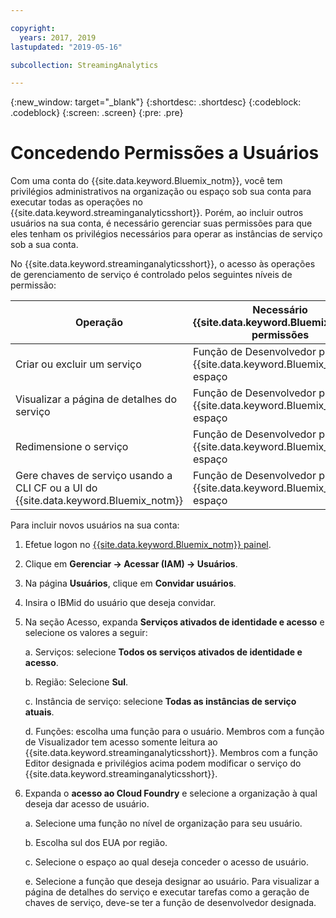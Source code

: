 ```yaml
---

copyright:
  years: 2017, 2019
lastupdated: "2019-05-16"

subcollection: StreamingAnalytics

---
```


<!-- Attribute definitions -->
{:new_window: target="_blank"}
{:shortdesc: .shortdesc}
{:codeblock: .codeblock}
{:screen: .screen}
{:pre: .pre}

# Concedendo Permissões a Usuários

Com uma conta do {{site.data.keyword.Bluemix_notm}}, você tem privilégios administrativos na organização ou espaço sob sua conta para executar todas as operações no {{site.data.keyword.streaminganalyticsshort}}. Porém, ao incluir outros usuários na sua conta, é necessário gerenciar suas permissões para que eles tenham os privilégios necessários para operar as instâncias de serviço sob a sua conta.

No {{site.data.keyword.streaminganalyticsshort}}, o acesso às operações de gerenciamento de serviço é controlado pelos
seguintes níveis de permissão:

| Operação | Necessário {{site.data.keyword.Bluemix_notm}} permissões | Permissões Necessárias do IAM |
|-----------|------------------------------|--------------------------|
| Criar ou excluir um serviço | Função de Desenvolvedor para o {{site.data.keyword.Bluemix_notm}} espaço | Nenhum |
| Visualizar a página de detalhes do serviço | Função de Desenvolvedor para o {{site.data.keyword.Bluemix_notm}} espaço | Viewer e acima |
| Redimensione o serviço   | Função de Desenvolvedor para o {{site.data.keyword.Bluemix_notm}} espaço | Editor e acima |
| Gere chaves de serviço usando a CLI CF ou a UI do {{site.data.keyword.Bluemix_notm}} | Função de Desenvolvedor para o {{site.data.keyword.Bluemix_notm}} espaço | Nenhum |

Para incluir novos usuários na sua conta:

1.	Efetue logon no [{{site.data.keyword.Bluemix_notm}} painel](https://{DomainName}).

2.	Clique em **Gerenciar -> Acessar (IAM) -> Usuários**.

3.	Na página **Usuários**, clique em **Convidar usuários**.

4.	Insira o IBMid do usuário que deseja convidar.

5.	Na seção Acesso, expanda **Serviços ativados de identidade e acesso** e selecione os valores a
seguir:

	a.	Serviços: selecione **Todos os serviços ativados de identidade e acesso**.

	b.	Região: Selecione **Sul**.

	c.	Instância de serviço: selecione **Todas as instâncias de serviço atuais**.

	d.	Funções: escolha uma função para o usuário. Membros com a função de Visualizador tem acesso somente leitura ao {{site.data.keyword.streaminganalyticsshort}}. Membros com a função Editor designada e privilégios acima podem modificar o serviço do
{{site.data.keyword.streaminganalyticsshort}}.

6.	Expanda o **acesso ao Cloud Foundry** e selecione a organização à qual deseja dar acesso de
usuário.

	a. Selecione uma função no nível de organização para seu usuário.

	b.	Escolha sul dos EUA por região.

	c.	Selecione o espaço ao qual deseja conceder o acesso de usuário.

	e.	Selecione a função que deseja designar ao usuário. Para visualizar a página de detalhes do serviço e executar tarefas como a geração de chaves de serviço, deve-se ter a função de desenvolvedor designada.
